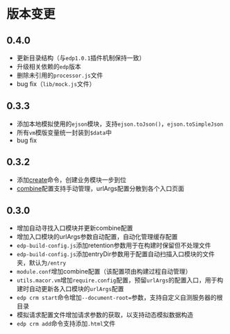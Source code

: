 # 版本变更

## 0.4.0

* 更新目录结构（与`edp1.0.1`插件机制保持一致）
* 升级相关依赖的`edp`版本
* 删除未引用的`processor.js`文件
* bug fix（`lib/mock.js`文件）

## 0.3.3

* 添加本地模拟使用的`ejson`模块，支持`ejson.toJson()`，`ejson.toSimpleJson`
* 所有`vm`模版变量统一封装到`$data`中
* bug fix

## 0.3.2

* 添加[create](create.md)命令，创建业务模块一步到位
* [combine](build.md)配置支持手动管理，urlArgs配置分散到各个入口页面

## 0.3.0

* 增加自动寻找入口模块并更新combine配置
* 增加入口模块的urlArgs参数自动配置，自动化管理缓存配置
* `edp-build-config.js`添加retention参数用于在构建时保留但不处理文件
* `edp-build-config.js`添加entryDir参数用于配置自动扫描入口模块的文件夹，默认为`/entry`
* `module.conf`增加combine配置（该配置项由构建过程自动管理）
* `utils.macor.vm`增加`require.config`配置，预留`urlArgs`的配置入口，用于构建时自动更新各入口模块的`urlArgs`配置
* `edp crm start`命令增加`--document-root=`参数，支持自定义自测服务器的根目录
* 模拟请求配置文件增加请求参数的获取，以支持动态模拟数据构造
* `edp crm add`命令支持添加`.html`文件

